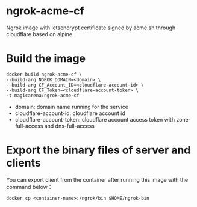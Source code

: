 # ngrok-acme-cf

Ngrok image with letsencrypt certificate signed by acme.sh through cloudflare based on alpine.


# Build the image

	docker build ngrok-acme-cf \
	--build-arg NGROK_DOMAIN=<domain> \
	--build-arg CF_Account_ID=<cloudflare-account-id> \
	--build-arg CF_Token=<cloudflare-account-token> \
	-t magicarena/ngrok-acme-cf

- domain: domain name running for the service
- cloudflare-account-id: cloudflare account id
- cloudflare-account-token: cloudflare account access token with zone-full-access and dns-full-access

# Export the binary files of server and clients

 You can export client from the container after running this image with the command below：


	docker cp <container-name>:/ngrok/bin $HOME/ngrok-bin